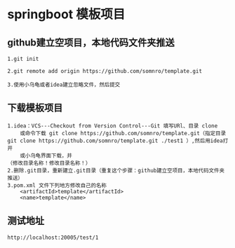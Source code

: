 # springboot 模板项目

## github建立空项目，本地代码文件夹推送
	1.git init
	
	2.git remote add origin https://github.com/somnro/template.git
	
	3.使用小乌龟或者idea建立忽略文件，然后提交

## 下载模板项目
    1.idea：VCS---Checkout from Version Control---Git 填写URl、目录 clone
        或命令下载 git clone https://github.com/somnro/template.git（指定目录 git clone https://github.com/somnro/template.git ./test1 ）,然后用idea打开
        或小乌龟界面下载，并
    （修改目录名称！修改目录名称！）
    2.删除.git目录，重新建立.git目录（重复这个步骤：github建立空项目，本地代码文件夹推送）
    3.pom.xml 文件下列地方修改自己的名称
        <artifactId>template</artifactId>
        <name>template</name>
    
## 测试地址
	http://localhost:20005/test/1
